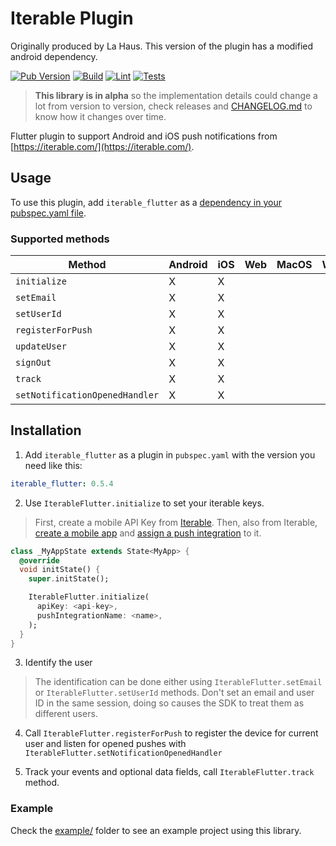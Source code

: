 # Iterable Plugin

Originally produced by La Haus. This version of the plugin has a modified android dependency.

[![Pub Version](https://img.shields.io/pub/v/iterable_flutter)](https://pub.dev/packages/iterable_flutter)
[![Build](https://github.com/la-haus/iterable-flutter/actions/workflows/build.yml/badge.svg)](https://github.com/la-haus/iterable-flutter/actions/workflows/build.yml)
[![Lint](https://github.com/la-haus/iterable-flutter/actions/workflows/lint.yml/badge.svg)](https://github.com/la-haus/iterable-flutter/actions/workflows/lint.yml)
[![Tests](https://github.com/la-haus/iterable-flutter/actions/workflows/test.yml/badge.svg)](https://github.com/la-haus/iterable-flutter/actions/workflows/test.yml)

> **This library is in alpha** so the implementation details could change a lot from version to version,
> check releases and [CHANGELOG.md](CHANGELOG.md) to know how it changes over time.

Flutter plugin to support Android and iOS push notifications from [https://iterable.com/](https://iterable.com/).

## Usage

To use this plugin, add `iterable_flutter` as a [dependency in your pubspec.yaml file](https://flutter.io/platform-plugins/).

### Supported methods

| Method                         | Android | iOS | Web | MacOS | Windows | Linux |
| ------------------------------ | ------- | --- | --- | ----- | ------- | ----- |
| `initialize`                   | X       | X   |     |       |         |       |
| `setEmail`                     | X       | X   |     |       |         |       |
| `setUserId`                    | X       | X   |     |       |         |       |
| `registerForPush`              | X       | X   |     |       |         |       |
| `updateUser`                   | X       | X   |     |       |         |       |
| `signOut`                      | X       | X   |     |       |         |       |
| `track`                        | X       | X   |     |       |         |       |
| `setNotificationOpenedHandler` | X       | X   |     |       |         |       |

## Installation

1. Add `iterable_flutter` as a plugin in `pubspec.yaml` with the version you need like this:

```yaml
iterable_flutter: 0.5.4
```

2. Use `IterableFlutter.initialize` to set your iterable keys.

> First, create a mobile API Key from [Iterable](https://support.iterable.com/hc/en-us/articles/360043464871#creating-api-keys).
> Then, also from Iterable, [create a mobile app](https://support.iterable.com/hc/en-us/articles/115000331943#_2-create-a-mobile-app-in-iterable) and [assign a push integration](https://support.iterable.com/hc/en-us/articles/115000331943#_3-assign-a-push-integration-to-the-mobile-app)
to it.

```dart
class _MyAppState extends State<MyApp> {
  @override
  void initState() {
    super.initState();

    IterableFlutter.initialize(
      apiKey: <api-key>,
      pushIntegrationName: <name>,
    );
  }
}
```

3. Identify the user

> The identification can be done either using `IterableFlutter.setEmail` or `IterableFlutter.setUserId` methods.
> Don't set an email and user ID in the same session, doing so causes the SDK to treat them as different users.

4. Call `IterableFlutter.registerForPush` to register the device for current user and listen for opened pushes with `IterableFlutter.setNotificationOpenedHandler`

5. Track your events and optional data fields, call `IterableFlutter.track` method.

### Example

Check the [example/](example/) folder to see an example project using this library.
